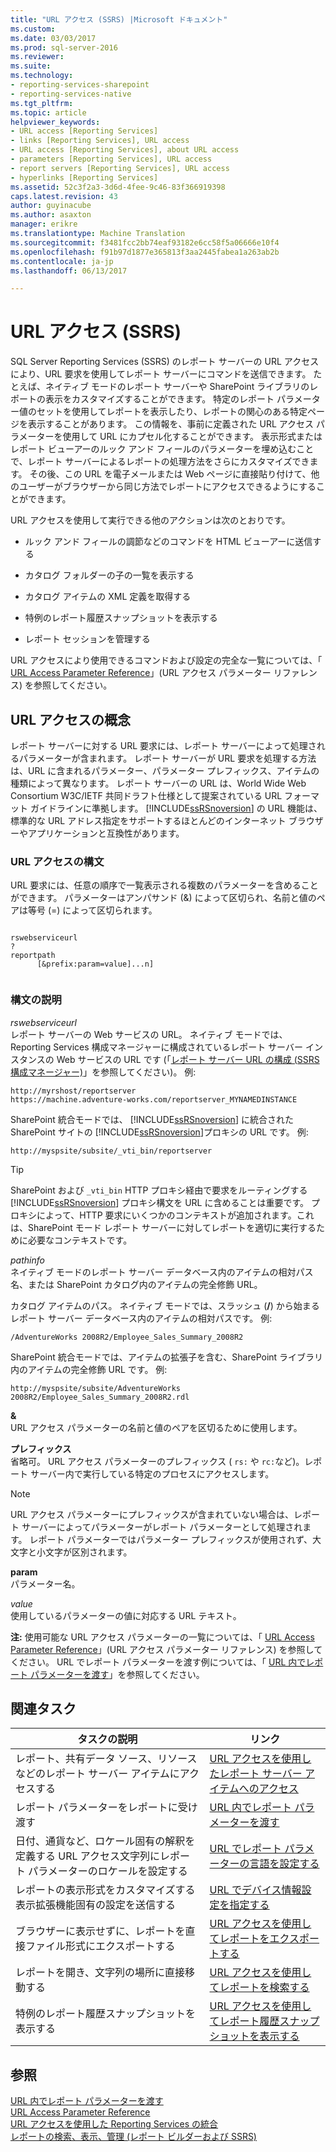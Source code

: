 ```yaml
---
title: "URL アクセス (SSRS) |Microsoft ドキュメント"
ms.custom: 
ms.date: 03/03/2017
ms.prod: sql-server-2016
ms.reviewer: 
ms.suite: 
ms.technology:
- reporting-services-sharepoint
- reporting-services-native
ms.tgt_pltfrm: 
ms.topic: article
helpviewer_keywords:
- URL access [Reporting Services]
- links [Reporting Services], URL access
- URL access [Reporting Services], about URL access
- parameters [Reporting Services], URL access
- report servers [Reporting Services], URL access
- hyperlinks [Reporting Services]
ms.assetid: 52c3f2a3-3d6d-4fee-9c46-83f366919398
caps.latest.revision: 43
author: guyinacube
ms.author: asaxton
manager: erikre
ms.translationtype: Machine Translation
ms.sourcegitcommit: f3481fcc2bb74eaf93182e6cc58f5a06666e10f4
ms.openlocfilehash: f91b97d1877e365813f3aa2445fabea1a263ab2b
ms.contentlocale: ja-jp
ms.lasthandoff: 06/13/2017

---
```

# <a name="url-access-ssrs"></a>URL アクセス (SSRS)
  SQL Server Reporting Services (SSRS) のレポート サーバーの URL アクセスにより、URL 要求を使用してレポート サーバーにコマンドを送信できます。 たとえば、ネイティブ モードのレポート サーバーや SharePoint ライブラリのレポートの表示をカスタマイズすることができます。 特定のレポート パラメーター値のセットを使用してレポートを表示したり、レポートの関心のある特定ページを表示することがあります。 この情報を、事前に定義された URL アクセス パラメーターを使用して URL にカプセル化することができます。 表示形式またはレポート ビューアーのルック アンド フィールのパラメーターを埋め込むことで、レポート サーバーによるレポートの処理方法をさらにカスタマイズできます。 その後、この URL を電子メールまたは Web ページに直接貼り付けて、他のユーザーがブラウザーから同じ方法でレポートにアクセスできるようにすることができます。  
  
 URL アクセスを使用して実行できる他のアクションは次のとおりです。  
  
-   ルック アンド フィールの調節などのコマンドを HTML ビューアーに送信する  
  
-   カタログ フォルダーの子の一覧を表示する  
  
-   カタログ アイテムの XML 定義を取得する  
  
-   特例のレポート履歴スナップショットを表示する  
  
-   レポート セッションを管理する  
  
 URL アクセスにより使用できるコマンドおよび設定の完全な一覧については、「 [URL Access Parameter Reference](../reporting-services/url-access-parameter-reference.md)」(URL アクセス パラメーター リファレンス) を参照してください。  
  
## <a name="url-access-concepts"></a>URL アクセスの概念  
 レポート サーバーに対する URL 要求には、レポート サーバーによって処理されるパラメーターが含まれます。 レポート サーバーが URL 要求を処理する方法は、URL に含まれるパラメーター、パラメーター プレフィックス、アイテムの種類によって異なります。 レポート サーバーの URL は、World Wide Web Consortium W3C/IETF 共同ドラフト仕様として提案されている URL フォーマット ガイドラインに準拠します。 [!INCLUDE[ssRSnoversion](../includes/ssrsnoversion-md.md)] の URL 機能は、標準的な URL アドレス指定をサポートするほとんどのインターネット ブラウザーやアプリケーションと互換性があります。  
  
### <a name="url-access-syntax"></a>URL アクセスの構文  
 URL 要求には、任意の順序で一覧表示される複数のパラメーターを含めることができます。 パラメーターはアンパサンド (&) によって区切られ、名前と値のペアは等号 (=) によって区切られます。  
  
```  
  
rswebserviceurl  
?  
reportpath  
      [&prefix:param=value]...n]  
  
```  
  
### <a name="syntax-description"></a>構文の説明  
 *rswebserviceurl*  
 レポート サーバーの Web サービスの URL。 ネイティブ モードでは、Reporting Services 構成マネージャーに構成されているレポート サーバー インスタンスの Web サービスの URL です (「[レポート サーバー URL の構成 (SSRS 構成マネージャー)](../reporting-services/install-windows/configure-report-server-urls-ssrs-configuration-manager.md)」を参照してください)。 例:  
  
```  
http://myrshost/reportserver  
https://machine.adventure-works.com/reportserver_MYNAMEDINSTANCE  
```  
  
 SharePoint 統合モードでは、 [!INCLUDE[ssRSnoversion](../includes/ssrsnoversion-md.md)] に統合された SharePoint サイトの [!INCLUDE[ssRSnoversion](../includes/ssrsnoversion-md.md)]プロキシの URL です。 例:  
  
```  
http://myspsite/subsite/_vti_bin/reportserver  
```  
  
> [!TIP]  
>  SharePoint および `_vti_bin` HTTP プロキシ経由で要求をルーティングする [!INCLUDE[ssRSnoversion](../includes/ssrsnoversion-md.md)] プロキシ構文を URL に含めることは重要です。 プロキシによって、HTTP 要求にいくつかのコンテキストが追加されます。これは、SharePoint モード レポート サーバーに対してレポートを適切に実行するために必要なコンテキストです。  
  
 *pathinfo*  
 ネイティブ モードのレポート サーバー データベース内のアイテムの相対パス名、または SharePoint カタログ内のアイテムの完全修飾 URL。  
  
 カタログ アイテムのパス。 ネイティブ モードでは、スラッシュ (**/**) から始まるレポート サーバー データベース内のアイテムの相対パスです。 例:  
  
```  
/AdventureWorks 2008R2/Employee_Sales_Summary_2008R2  
```  
  
 SharePoint 統合モードでは、アイテムの拡張子を含む、SharePoint ライブラリ内のアイテムの完全修飾 URL です。 例:  
  
```  
http://myspsite/subsite/AdventureWorks 2008R2/Employee_Sales_Summary_2008R2.rdl  
```  
  
 **&**  
 URL アクセス パラメーターの名前と値のペアを区切るために使用します。  
  
 **プレフィックス**  
 省略可。 URL アクセス パラメーターのプレフィックス ( `rs:` や `rc:`など)。レポート サーバー内で実行している特定のプロセスにアクセスします。  
  
> [!NOTE]  
>  URL アクセス パラメーターにプレフィックスが含まれていない場合は、レポート サーバーによってパラメーターがレポート パラメーターとして処理されます。 レポート パラメーターではパラメーター プレフィックスが使用されず、大文字と小文字が区別されます。  
  
 **param**  
 パラメーター名。  
  
 *value*  
 使用しているパラメーターの値に対応する URL テキスト。  
  
 **注:** 使用可能な URL アクセス パラメーターの一覧については、「 [URL Access Parameter Reference](../reporting-services/url-access-parameter-reference.md)」(URL アクセス パラメーター リファレンス) を参照してください。 URL でレポート パラメーターを渡す例については、「 [URL 内でレポート パラメーターを渡す](../reporting-services/pass-a-report-parameter-within-a-url.md)」を参照してください。  
  
## <a name="related-tasks"></a>関連タスク  
  
|タスクの説明|リンク|  
|-----------------------|-----------|  
|レポート、共有データ ソース、リソースなどのレポート サーバー アイテムにアクセスする|[URL アクセスを使用したレポート サーバー アイテムへのアクセス](../reporting-services/access-report-server-items-using-url-access.md)|  
|レポート パラメーターをレポートに受け渡す|[URL 内でレポート パラメーターを渡す](../reporting-services/pass-a-report-parameter-within-a-url.md)|  
|日付、通貨など、ロケール固有の解釈を定義する URL アクセス文字列にレポート パラメーターのロケールを設定する|[URL でレポート パラメーターの言語を設定する](../reporting-services/set-the-language-for-report-parameters-in-a-url.md)|  
|レポートの表示形式をカスタマイズする表示拡張機能固有の設定を送信する|[URL でデバイス情報設定を指定する](../reporting-services/specify-device-information-settings-in-a-url.md)|  
|ブラウザーに表示せずに、レポートを直接ファイル形式にエクスポートする|[URL アクセスを使用してレポートをエクスポートする](../reporting-services/export-a-report-using-url-access.md)|  
|レポートを開き、文字列の場所に直接移動する|[URL アクセスを使用してレポートを検索する](../reporting-services/search-a-report-using-url-access.md)|  
|特例のレポート履歴スナップショットを表示する|[URL アクセスを使用してレポート履歴スナップショットを表示する](../reporting-services/render-a-report-history-snapshot-using-url-access.md)|  
  
## <a name="see-also"></a>参照  
 [URL 内でレポート パラメーターを渡す](../reporting-services/pass-a-report-parameter-within-a-url.md)   
 [URL Access Parameter Reference](../reporting-services/url-access-parameter-reference.md)   
 [URL アクセスを使用した Reporting Services の統合](../reporting-services/application-integration/integrating-reporting-services-using-url-access.md)   
 [レポートの検索、表示、管理 (レポート ビルダーおよび SSRS)](../reporting-services/report-builder/finding-viewing-and-managing-reports-report-builder-and-ssrs.md)  
  
  
